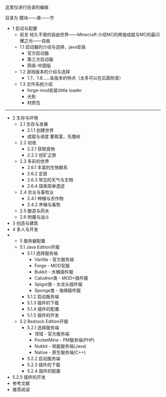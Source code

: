 这里仅进行目录的编辑

目录为 模块——章——节

* 1 启动与配置
  * 前言 经久不衰的自由世界——Minecraft
    介绍MC的辉煌成就与MC的最闪耀之光——自由
  * 1.1 启动器的介绍与选择，java安装
    * 官方启动器
    * 第三方启动器
    * 网易-中国版
  * 1.2 游戏版本的介绍与选择
    * 1.7、1.8......各版本的特点（太多可以在后面附录）
  * 1.3 文件系统介绍
    * forge-mod安装\little loader
    * 光影
    * 材质包
***

* 2 生存与环境
  * 2.1 生存与发展
    * 2.1.1 创建世界
    * 成就与进度  要致富，先撸树
  * 2.2 初夜
    * 2.2.1 获取食物
    * 2.2.2 挖矿之旅
  * 2.3 多彩的世界
    * 2.6.1 丰富的生物群系
    * 2.6.2 定居
    * 2.6.3 常见的天气与生物
    * 2.6.4 探索简单遗迹
  * 2.4 农业与畜牧业
    * 2.4.1 种植与农作物
    * 2.4.2  养殖与畜牧
  * 2.5 酿造与药水
  * 2.6 附魔与战斗
* 3 创造与建筑
* 4 多人与开发
* * 5 服务器配置
  * 5.1 Java Edition开服
  	* 5.1.1 选择服务端
  		* Vanilla - 官方服务端
  		* Forge - MOD官服
  		* Bukkit - 水桶插件服
  		* Caludron类 - MOD+插件服
  		* Spigot类 - 水龙头插件服
  		* Sponge类 - 海绵插件服
  	* 5.1.2 启动服务端
  	* 5.1.3 插件的下载
  	* 5.1.4 插件的配置
  	* 5.1.5 插件的开发
  * 5.2 Bedrock Edition开服
  	* 5.2.1 选择服务端
  		* 领域 - 官方服务端
  		* PocketMine - PM服务端(PHP)
  		* Nukkit - 核能服务端(Java)
  		* Native - 原生服务端(C++)
  	* 5.2.2 启动服务端
  	* 5.2.3 插件的下载
  	* 5.2.4 插件的配置
* 5.2.5 插件的开发
* 参考文献
* 推荐阅读


